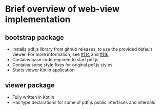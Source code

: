 # Brief overview of web-view implementation

## bootstrap package

* Installs pdf.js library from github releases, to use the provided default viewer. For more information, see [#114](https://github.com/FirstTimeInForever/intellij-pdf-viewer/pull/114#issuecomment-2355900721) and [#116](https://github.com/FirstTimeInForever/intellij-pdf-viewer/pull/116)
* Contains base code required to start pdf.js
* Contains some style fixes for original pdf.js styles
* Starts viewer Kotlin application

## viewer package

* Fully written in Kotlin
* Has type declarations for some of pdf.js public interfaces and internals
